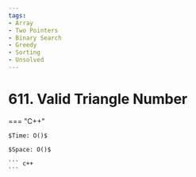 ```yaml
---
tags:
- Array
- Two Pointers
- Binary Search
- Greedy
- Sorting
- Unsolved
---
```



# 611. Valid Triangle Number

=== "C++"

    $Time: O()$

    $Space: O()$

    ``` c++
    ```